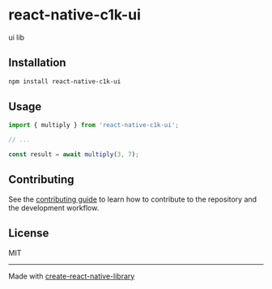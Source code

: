 # react-native-c1k-ui

ui lib

## Installation

```sh
npm install react-native-c1k-ui
```

## Usage


```js
import { multiply } from 'react-native-c1k-ui';

// ...

const result = await multiply(3, 7);
```


## Contributing

See the [contributing guide](CONTRIBUTING.md) to learn how to contribute to the repository and the development workflow.

## License

MIT

---

Made with [create-react-native-library](https://github.com/callstack/react-native-builder-bob)
